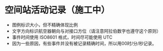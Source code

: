 # 空间站活动记录（施工中）

- 图例标识大小，但不精确体现比例
- 文字方向标识航空器朝向与对接口方位（请注意阿拉伯数字也遵守这个原则）
- 事件时间使用 ISO8601 格式，时间尽可能使用 UTC
- 因为一些原因，有些事件并没有被记录精确时间，所以用00时/分/秒记录。
